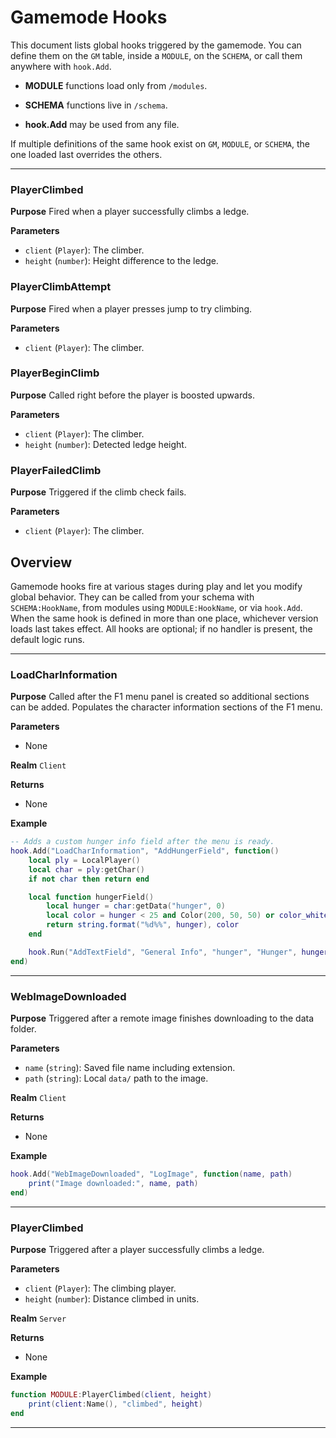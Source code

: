 # Gamemode Hooks

This document lists global hooks triggered by the gamemode. You can define them on the `GM` table, inside a `MODULE`, on the `SCHEMA`, or call them anywhere with `hook.Add`.

- **MODULE** functions load only from `/modules`.

- **SCHEMA** functions live in `/schema`.

- **hook.Add** may be used from any file.

If multiple definitions of the same hook exist on `GM`, `MODULE`, or `SCHEMA`, the one loaded last overrides the others.

---

### PlayerClimbed

**Purpose**
Fired when a player successfully climbs a ledge.

**Parameters**

- `client` (`Player`): The climber.
- `height` (`number`): Height difference to the ledge.

### PlayerClimbAttempt

**Purpose**
Fired when a player presses jump to try climbing.

**Parameters**

- `client` (`Player`): The climber.

### PlayerBeginClimb

**Purpose**
Called right before the player is boosted upwards.

**Parameters**

- `client` (`Player`): The climber.
- `height` (`number`): Detected ledge height.

### PlayerFailedClimb

**Purpose**
Triggered if the climb check fails.

**Parameters**

- `client` (`Player`): The climber.

## Overview

Gamemode hooks fire at various stages during play and let you modify global behavior. They can be called from your schema with `SCHEMA:HookName`, from modules using `MODULE:HookName`, or via `hook.Add`. When the same hook is defined in more than one place, whichever version loads last takes effect. All hooks are optional; if no handler is present, the default logic runs.

---

### LoadCharInformation

**Purpose**
Called after the F1 menu panel is created so additional sections can be added. Populates the character information sections of the F1 menu.

**Parameters**

- None

**Realm**
`Client`

**Returns**
- None

**Example**

```lua
-- Adds a custom hunger info field after the menu is ready.
hook.Add("LoadCharInformation", "AddHungerField", function()
    local ply = LocalPlayer()
    local char = ply:getChar()
    if not char then return end

    local function hungerField()
        local hunger = char:getData("hunger", 0)
        local color = hunger < 25 and Color(200, 50, 50) or color_white
        return string.format("%d%%", hunger), color
    end

    hook.Run("AddTextField", "General Info", "hunger", "Hunger", hungerField)
end)
```

---

### WebImageDownloaded

**Purpose**
Triggered after a remote image finishes downloading to the data folder.

**Parameters**

- `name` (`string`): Saved file name including extension.
- `path` (`string`): Local `data/` path to the image.

**Realm**
`Client`

**Returns**
- None

**Example**

```lua
hook.Add("WebImageDownloaded", "LogImage", function(name, path)
    print("Image downloaded:", name, path)
end)
```

---

### PlayerClimbed

**Purpose**
Triggered after a player successfully climbs a ledge.

**Parameters**

- `client` (`Player`): The climbing player.
- `height` (`number`): Distance climbed in units.

**Realm**
`Server`

**Returns**
- None

**Example**

```lua
function MODULE:PlayerClimbed(client, height)
    print(client:Name(), "climbed", height)
end
```

---

